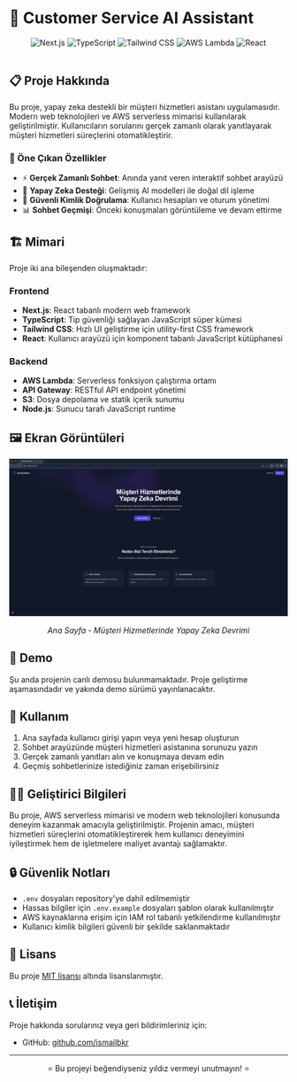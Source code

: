 # 🤖 Customer Service AI Assistant

<div align="center">
  <img src="https://img.shields.io/badge/Next.js-000000?style=for-the-badge&logo=nextdotjs&logoColor=white" alt="Next.js" />
  <img src="https://img.shields.io/badge/TypeScript-3178C6?style=for-the-badge&logo=typescript&logoColor=white" alt="TypeScript" />
  <img src="https://img.shields.io/badge/Tailwind_CSS-38B2AC?style=for-the-badge&logo=tailwind-css&logoColor=white" alt="Tailwind CSS" />
  <img src="https://img.shields.io/badge/AWS_Lambda-FF9900?style=for-the-badge&logo=amazonaws&logoColor=white" alt="AWS Lambda" />
  <img src="https://img.shields.io/badge/React-61DAFB?style=for-the-badge&logo=react&logoColor=black" alt="React" />
</div>

<br>

## 📋 Proje Hakkında

Bu proje, yapay zeka destekli bir müşteri hizmetleri asistanı uygulamasıdır. Modern web teknolojileri ve AWS serverless mimarisi kullanılarak geliştirilmiştir. Kullanıcıların sorularını gerçek zamanlı olarak yanıtlayarak müşteri hizmetleri süreçlerini otomatikleştirir.

### 🌟 Öne Çıkan Özellikler

- ⚡ **Gerçek Zamanlı Sohbet**: Anında yanıt veren interaktif sohbet arayüzü
- 🧠 **Yapay Zeka Desteği**: Gelişmiş AI modelleri ile doğal dil işleme
- 🔐 **Güvenli Kimlik Doğrulama**: Kullanıcı hesapları ve oturum yönetimi
- 📊 **Sohbet Geçmişi**: Önceki konuşmaları görüntüleme ve devam ettirme

## 🏗️ Mimari

Proje iki ana bileşenden oluşmaktadır:

### Frontend
- **Next.js**: React tabanlı modern web framework
- **TypeScript**: Tip güvenliği sağlayan JavaScript süper kümesi
- **Tailwind CSS**: Hızlı UI geliştirme için utility-first CSS framework
- **React**: Kullanıcı arayüzü için komponent tabanlı JavaScript kütüphanesi

### Backend
- **AWS Lambda**: Serverless fonksiyon çalıştırma ortamı
- **API Gateway**: RESTful API endpoint yönetimi
- **S3**: Dosya depolama ve statik içerik sunumu
- **Node.js**: Sunucu tarafı JavaScript runtime

## 🖼️ Ekran Görüntüleri

<div align="center">
  <img src="./screenshots/homepage.png" alt="Ana Sayfa" width="800"/>
  <p><i>Ana Sayfa - Müşteri Hizmetlerinde Yapay Zeka Devrimi</i></p>
</div>

## 🚀 Demo

Şu anda projenin canlı demosu bulunmamaktadır. Proje geliştirme aşamasındadır ve yakında demo sürümü yayınlanacaktır.

## 📝 Kullanım

1. Ana sayfada kullanıcı girişi yapın veya yeni hesap oluşturun
2. Sohbet arayüzünde müşteri hizmetleri asistanına sorunuzu yazın
3. Gerçek zamanlı yanıtları alın ve konuşmaya devam edin
4. Geçmiş sohbetlerinize istediğiniz zaman erişebilirsiniz

## 👨‍💻 Geliştirici Bilgileri

Bu proje, AWS serverless mimarisi ve modern web teknolojileri konusunda deneyim kazanmak amacıyla geliştirilmiştir. Projenin amacı, müşteri hizmetleri süreçlerini otomatikleştirerek hem kullanıcı deneyimini iyileştirmek hem de işletmelere maliyet avantajı sağlamaktır.

## 🔒 Güvenlik Notları

- `.env` dosyaları repository'ye dahil edilmemiştir
- Hassas bilgiler için `.env.example` dosyaları şablon olarak kullanılmıştır
- AWS kaynaklarına erişim için IAM rol tabanlı yetkilendirme kullanılmıştır
- Kullanıcı kimlik bilgileri güvenli bir şekilde saklanmaktadır

## 📄 Lisans

Bu proje [MIT lisansı](LICENSE) altında lisanslanmıştır.

## 📞 İletişim

Proje hakkında sorularınız veya geri bildirimleriniz için:

- GitHub: [github.com/ismailbkr](https://github.com/ismailbkr)

---

<div align="center">
  <p>⭐ Bu projeyi beğendiyseniz yıldız vermeyi unutmayın! ⭐</p>
</div> 